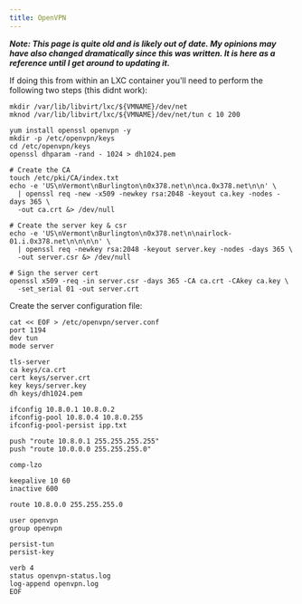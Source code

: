 ```yaml
---
title: OpenVPN
---
```


***Note: This page is quite old and is likely out of date. My opinions may have
also changed dramatically since this was written. It is here as a reference
until I get around to updating it.***

If doing this from within an LXC container you'll need to perform the following
two steps (this didnt work):

```
mkdir /var/lib/libvirt/lxc/${VMNAME}/dev/net
mknod /var/lib/libvirt/lxc/${VMNAME}/dev/net/tun c 10 200
```

```
yum install openssl openvpn -y
mkdir -p /etc/openvpn/keys
cd /etc/openvpn/keys
openssl dhparam -rand - 1024 > dh1024.pem

# Create the CA
touch /etc/pki/CA/index.txt
echo -e 'US\nVermont\nBurlington\n0x378.net\n\nca.0x378.net\n\n' \
  | openssl req -new -x509 -newkey rsa:2048 -keyout ca.key -nodes -days 365 \
  -out ca.crt &> /dev/null

# Create the server key & csr
echo -e 'US\nVermont\nBurlington\n0x378.net\n\nairlock-01.i.0x378.net\n\n\n\n' \
  | openssl req -newkey rsa:2048 -keyout server.key -nodes -days 365 \
  -out server.csr &> /dev/null

# Sign the server cert
openssl x509 -req -in server.csr -days 365 -CA ca.crt -CAkey ca.key \
  -set_serial 01 -out server.crt
```

Create the server configuration file:

```
cat << EOF > /etc/openvpn/server.conf
port 1194
dev tun
mode server

tls-server
ca keys/ca.crt
cert keys/server.crt
key keys/server.key
dh keys/dh1024.pem

ifconfig 10.8.0.1 10.8.0.2
ifconfig-pool 10.8.0.4 10.8.0.255
ifconfig-pool-persist ipp.txt

push "route 10.8.0.1 255.255.255.255"
push "route 10.0.0.0 255.255.255.0"

comp-lzo

keepalive 10 60
inactive 600

route 10.8.0.0 255.255.255.0

user openvpn
group openvpn

persist-tun
persist-key

verb 4
status openvpn-status.log
log-append openvpn.log
EOF
```
